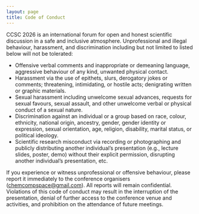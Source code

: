 ```yaml
---
layout: page
title: Code of Conduct
---
```


CCSC 2026 is an international forum for open and honest scientific discussion in a safe and
inclusive atmosphere. Unprofessional and illegal behaviour, harassment, and discrimination
including but not limited to listed below will not be tolerated:

- Offensive verbal comments and inappropriate or demeaning language, aggressive behaviour of any kind, unwanted physical contact.
- Harassment via the use of epithets, slurs, derogatory jokes or comments; threatening, intimidating, or hostile acts; denigrating written or graphic materials.
- Sexual harassment including unwelcome sexual advances, requests for sexual favours, sexual assault, and other unwelcome verbal or physical conduct of a sexual nature.
- Discrimination against an individual or a group based on race, colour, ethnicity, national origin, ancestry, gender, gender identity or expression, sexual orientation, age, religion, disability, marital status, or political ideology.
- Scientific research misconduct via recording or photographing and publicly distributing another individual’s presentation (e.g., lecture slides, poster, demo) without their explicit permission, disrupting another individual’s presentation, etc.


If you experience or witness unprofessional or offensive behaviour, please report it immediately to the conference organisers (chemcompspace@gmail.com). 
All reports will remain confidential.
Violations of this code of conduct may result in the interruption of the presentation, denial of further access to the conference venue and activities, and prohibition on the attendance of future meetings.
